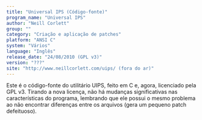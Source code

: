 ```yaml
---
title: "Universal IPS (Código-fonte)"
program_name: "Universal IPS"
author: "Neill Corlett"
group: ""
category: "Criação e aplicação de patches"
platform: "ANSI C"
system: "Vários"
language: "Inglês"
release_date: "24/08/2010 (GPL v3)"
version: "???"
site: "http://www.neillcorlett.com/uips/ (fora do ar)"
---
```

Este é o código-fonte do utilitário UIPS, feito em C e, agora, licenciado pela GPL v3. Tirando a nova licença, não há mudanças significativas nas características do programa, lembrando que ele possui o mesmo problema ao não encontrar diferenças entre os arquivos (gera um pequeno patch defeituoso).
